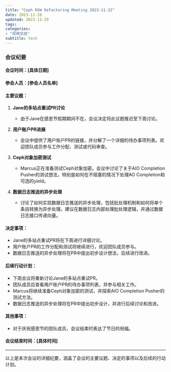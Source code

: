 ```yaml
---
title: "Ceph RGW Refactoring Meeting 2023-11-22"
date: 2023-11-28
updated: 2023-11-29
tags:
categories:
- "视频总结"
subtitle: tech
---
```



### 会议纪要

#### 会议时间：[具体日期]
#### 参会人员：[参会人员名单]

#### 主要议题：
1. **Jane的多站点重试PR讨论**
   - 由于Jane在感恩节假期期间不在，会议决定将此议题推迟至下周讨论。

2. **用户账户PR进展**
   - 会议中提供了用户账户PR的链接，并分解了一个详细的待办事项列表。欢迎团队成员参与工作分配、测试或代码审查。

3. **Ceph对象加密测试**
   - Marcus正在准备测试Ceph对象加密。会议中讨论了关于AIO Completion Pusher的测试想法，特别是如何在不阻塞的情况下处理AO Completion和可选的yield。

4. **数据日志推送的异步处理**
   - 讨论了如何实现数据日志推送的异步处理，包括批处理机制和如何将单个条目转换为异步处理。建议在数据日志内部处理批处理逻辑，并通过数据日志接口传递向量。

#### 决定事项：
- Jane的多站点重试PR将在下周进行详细讨论。
- 用户账户PR的工作分配和测试将继续进行，欢迎团队成员参与。
- 数据日志推送的异步处理将在PR中提出初步设计想法，后续进行改进。

#### 后续行动计划：
- 下周会议将重新讨论Jane的多站点重试PR。
- 团队成员应查看用户账户PR的待办事项列表，并参与相关工作。
- Marcus将继续准备Ceph对象加密的测试，并探索AIO Completion Pusher的测试方法。
- 数据日志推送的异步处理将在PR中提出初步设计，并进行后续讨论和改进。

#### 其他事项：
- 对于庆祝感恩节的团队成员，会议结束时表达了节日的祝福。

#### 会议结束时间：[具体时间]

---
以上是本次会议的详细纪要，涵盖了会议的主要议题、决定的事项以及后续的行动计划。
